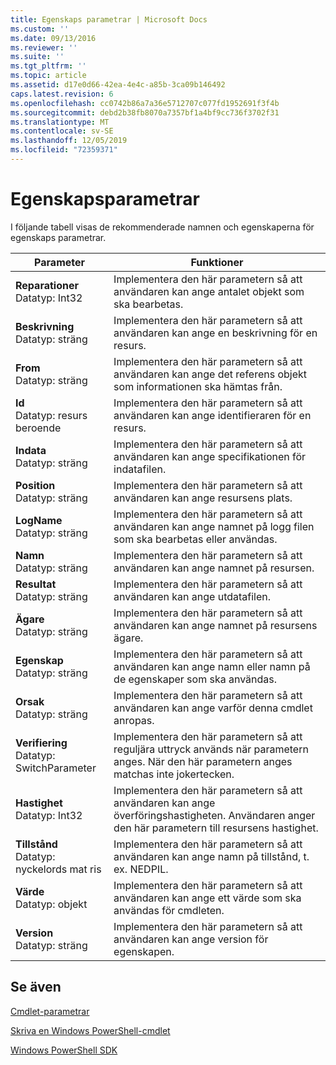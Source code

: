 ```yaml
---
title: Egenskaps parametrar | Microsoft Docs
ms.custom: ''
ms.date: 09/13/2016
ms.reviewer: ''
ms.suite: ''
ms.tgt_pltfrm: ''
ms.topic: article
ms.assetid: d17e0d66-42ea-4e4c-a85b-3ca09b146492
caps.latest.revision: 6
ms.openlocfilehash: cc0742b86a7a36e5712707c077fd1952691f3f4b
ms.sourcegitcommit: debd2b38fb8070a7357bf1a4bf9cc736f3702f31
ms.translationtype: MT
ms.contentlocale: sv-SE
ms.lasthandoff: 12/05/2019
ms.locfileid: "72359371"
---
```

# <a name="property-parameters"></a>Egenskapsparametrar

I följande tabell visas de rekommenderade namnen och egenskaperna för egenskaps parametrar.

|Parameter|Funktioner|
|---|---|
|**Reparationer**<br>Datatyp: Int32|Implementera den här parametern så att användaren kan ange antalet objekt som ska bearbetas.|
|**Beskrivning**<br>Datatyp: sträng|Implementera den här parametern så att användaren kan ange en beskrivning för en resurs.|
|**From**<br>Datatyp: sträng|Implementera den här parametern så att användaren kan ange det referens objekt som informationen ska hämtas från.|
|**Id**<br>Datatyp: resurs beroende|Implementera den här parametern så att användaren kan ange identifieraren för en resurs.|
|**Indata**<br>Datatyp: sträng|Implementera den här parametern så att användaren kan ange specifikationen för indatafilen.|
|**Position**<br>Datatyp: sträng|Implementera den här parametern så att användaren kan ange resursens plats.|
|**LogName**<br>Datatyp: sträng|Implementera den här parametern så att användaren kan ange namnet på logg filen som ska bearbetas eller användas.|
|**Namn**<br>Datatyp: sträng|Implementera den här parametern så att användaren kan ange namnet på resursen.|
|**Resultat**<br>Datatyp: sträng|Implementera den här parametern så att användaren kan ange utdatafilen.|
|**Ägare**<br>Datatyp: sträng|Implementera den här parametern så att användaren kan ange namnet på resursens ägare.|
|**Egenskap**<br>Datatyp: sträng|Implementera den här parametern så att användaren kan ange namn eller namn på de egenskaper som ska användas.|
|**Orsak**<br>Datatyp: sträng|Implementera den här parametern så att användaren kan ange varför denna cmdlet anropas.|
|**Verifiering**<br>Datatyp: SwitchParameter|Implementera den här parametern så att reguljära uttryck används när parametern anges. När den här parametern anges matchas inte jokertecken.|
|**Hastighet**<br>Datatyp: Int32|Implementera den här parametern så att användaren kan ange överföringshastigheten. Användaren anger den här parametern till resursens hastighet.|
|**Tillstånd**<br>Datatyp: nyckelords mat ris|Implementera den här parametern så att användaren kan ange namn på tillstånd, t. ex. NEDPIL.|
|**Värde**<br>Datatyp: objekt|Implementera den här parametern så att användaren kan ange ett värde som ska användas för cmdleten.|
|**Version**<br>Datatyp: sträng|Implementera den här parametern så att användaren kan ange version för egenskapen.|

## <a name="see-also"></a>Se även

[Cmdlet-parametrar](./cmdlet-parameters.md)

[Skriva en Windows PowerShell-cmdlet](./writing-a-windows-powershell-cmdlet.md)

[Windows PowerShell SDK](../windows-powershell-reference.md)
